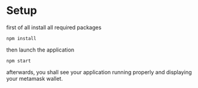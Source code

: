 # Setup

first of all install all required packages

```
npm install
```

then launch the application

```
npm start
```

afterwards, you shall see your application running properly and displaying your metamask wallet.
